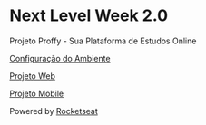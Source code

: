 # Next Level Week 2.0
Projeto Proffy - Sua Plataforma de Estudos Online

[Configuração do Ambiente](https://www.notion.so/Configurando-Ambiente-NLW-98a471ad3cb6448284b8ceed31c45767)

[Projeto Web](https://www.figma.com/file/GHGS126t7WYjnPZdRKChJF/Proffy-Web)

[Projeto Mobile](https://www.figma.com/file/e33KvgUpFdunXxJjHnK7CG/Proffy-Mobile)

Powered by [Rocketseat](https://rocketseat.com.br/)
